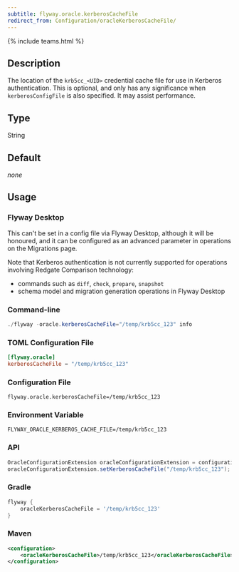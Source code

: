 ```yaml
---
subtitle: flyway.oracle.kerberosCacheFile
redirect_from: Configuration/oracleKerberosCacheFile/
---
```


{% include teams.html %}

## Description

The location of the `krb5cc_<UID>` credential cache file for use in Kerberos authentication. This is optional,
and only has any significance when `kerberosConfigFile` is also specified. It may assist performance.

## Type

String

## Default

<i>none</i>

## Usage

### Flyway Desktop

This can't be set in a config file via Flyway Desktop, although it will be honoured, and it can be configured as an advanced parameter in operations on the Migrations page.

Note that Kerberos authentication is not currently supported for operations involving Redgate Comparison technology:

* commands such as `diff`, `check`, `prepare`, `snapshot`
* schema model and migration generation operations in Flyway Desktop

### Command-line

```powershell
./flyway -oracle.kerberosCacheFile="/temp/krb5cc_123" info
```

### TOML Configuration File

```toml
[flyway.oracle]
kerberosCacheFile = "/temp/krb5cc_123"
```

### Configuration File

```properties
flyway.oracle.kerberosCacheFile=/temp/krb5cc_123
```

### Environment Variable

```properties
FLYWAY_ORACLE_KERBEROS_CACHE_FILE=/temp/krb5cc_123
```

### API

```java
OracleConfigurationExtension oracleConfigurationExtension = configuration.getConfigurationExtension(OracleConfigurationExtension.class);
oracleConfigurationExtension.setKerberosCacheFile("/temp/krb5cc_123");
```

### Gradle

```groovy
flyway {
    oracleKerberosCacheFile = '/temp/krb5cc_123'
}
```

### Maven

```xml
<configuration>
    <oracleKerberosCacheFile>/temp/krb5cc_123</oracleKerberosCacheFile>
</configuration>
```
